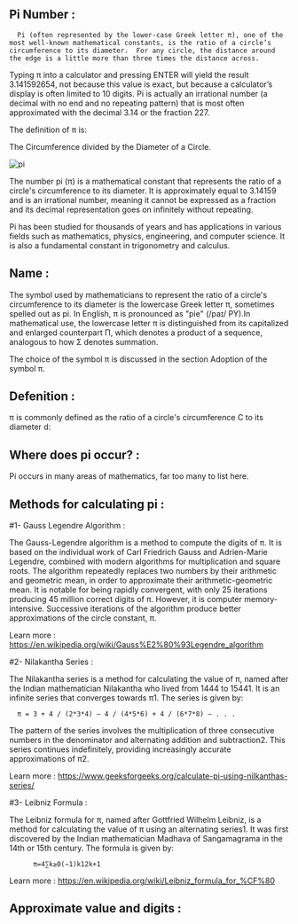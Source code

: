 


## Pi Number :

      Pi (often represented by the lower-case Greek letter π), one of the most well-known mathematical constants, is the ratio of a circle’s circumference to its diameter.  For any circle, the distance around the edge is a little more than three times the distance across.
Typing π into a calculator and pressing ENTER will yield the result 3.141592654, not because this value is exact, but because a calculator’s display is often limited to 10 digits.  Pi is actually an irrational number (a decimal with no end and no repeating pattern) that is most often approximated with the decimal 3.14 or the fraction 227.

The definition of π is:
 
 The Circumference  divided by the Diameter of a Circle.          

 ![pi](https://github.com/mahdi1ebi/Sixth-Assignment-Advanced-Multithreading/assets/160699586/d447f87e-6053-4f92-a99b-f78c7c5b00d6)

The number pi (π) is a mathematical constant that represents the ratio of a circle's circumference to its diameter. It is approximately equal to 3.14159 and is an irrational number, meaning it cannot be expressed as a fraction and its decimal representation goes on infinitely without repeating.

Pi has been studied for thousands of years and has applications in various fields such as mathematics, physics, engineering, and computer science. It is also a fundamental constant in trigonometry and calculus.

## Name :
   The symbol used by mathematicians to represent the ratio of a circle's circumference to its diameter is the lowercase Greek letter π, sometimes spelled out as pi. In English, π is pronounced as "pie" (/paɪ/ PY).In mathematical use, the lowercase letter π is distinguished from its capitalized and enlarged counterpart Π, which denotes a product of a sequence, analogous to how Σ denotes summation.

The choice of the symbol π is discussed in the section Adoption of the symbol π.

## Defenition :
   π is commonly defined as the ratio of a circle's circumference C to its diameter d:



## Where does pi occur? :
   Pi occurs in many areas of mathematics, far too many to list here.

## Methods for calculating pi :
   #1- Gauss Legendre Algorithm :
            
   The Gauss-Legendre algorithm is a method to compute the digits of π. It is based on the individual work of Carl Friedrich Gauss and Adrien-Marie Legendre, 
   combined with modern algorithms for multiplication and square roots. The algorithm repeatedly replaces two numbers by their arithmetic and geometric mean, in        order to approximate their arithmetic-geometric mean. It is notable for being rapidly convergent, with only 25 iterations producing 45 million correct              digits of π. However, it is computer memory-intensive. Successive iterations of the algorithm produce better approximations of the circle constant, π.

Learn more : https://en.wikipedia.org/wiki/Gauss%E2%80%93Legendre_algorithm



   #2- Nilakantha Series : 

   The Nilakantha series is a method for calculating the value of π, named after the Indian mathematician Nilakantha who lived from 1444 to 15441. It is an infinite series that converges towards π1. The series is given by:

      π = 3 + 4 / (2*3*4) – 4 / (4*5*6) + 4 / (6*7*8) – . . .

The pattern of the series involves the multiplication of three consecutive numbers in the denominator and alternating addition and subtraction2. This series continues indefinitely, providing increasingly accurate approximations of π2.
   
Learn more : https://www.geeksforgeeks.org/calculate-pi-using-nilkanthas-series/


   #3- Leibniz Formula : 

   The Leibniz formula for π, named after Gottfried Wilhelm Leibniz, is a method for calculating the value of π using an alternating series1. It was first discovered by the Indian mathematician Madhava of Sangamagrama in the 14th or 15th century. The formula is given by:

          π=4∑k≥0(−1)k12k+1
 
Learn more : https://en.wikipedia.org/wiki/Leibniz_formula_for_%CF%80

## Approximate value and digits :
